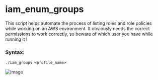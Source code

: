 # iam_enum_groups

This script helps automate the process of listing roles and role policies while working on an AWS environment. 
It obviously needs the correct permissions to work correctly, so beware of which user you have while running it !

### Syntax:

```
./iam_groups <profile_name>
```

![image](https://github.com/user-attachments/assets/63d2292e-e938-4d10-9387-dd5273989c55)

